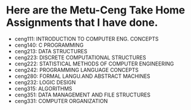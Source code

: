 # Here are the Metu-Ceng Take Home Assignments that I have done.
- ceng111: INTRODUCTION TO COMPUTER ENG. CONCEPTS
- ceng140: C PROGRAMMING
- ceng213: DATA STRUCTURES
- ceng223: DISCRETE COMPUTATIONAL STRUCTURES
- ceng222: STATISTICAL METHODS OF COMPUTER ENGINEERING
- ceng242: PROGRAMMING LANGUAGE CONCEPTS
- ceng280: FORMAL LANGU.AND ABSTRACT MACHINES
- ceng232: LOGIC DESIGN
- ceng315: ALGORITHMS
- ceng351: DATA MANAGEMENT AND FILE STRUCTURES
- ceng331: COMPUTER ORGANIZATION
